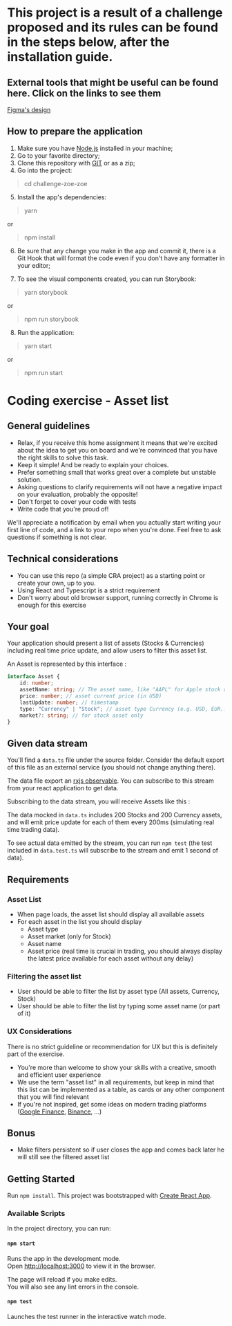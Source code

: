 # This project is a result of a challenge proposed and its rules can be found in the steps below, after the installation guide.

## External tools that might be useful can be found here. Click on the links to see them

[Figma's design](https://www.figma.com/file/z34V1OeMwsj0WXPXAi1Jqt/Desafio-ZoeZoe)

## How to prepare the application

1. Make sure you have [Node.js](https://nodejs.org/en/) installed in your machine;
2. Go to your favorite directory;
3. Clone this repository with [GIT](https://git-scm.com/) or as a zip;
4. Go into the project:

> cd challenge-zoe-zoe

5. Install the app's dependencies:

> yarn

or

> npm install

6. Be sure that any change you make in the app and commit it, there is a Git Hook that will format the code even if you don't have any formatter in your editor;

7. To see the visual components created, you can run Storybook:

> yarn storybook

or

> npm run storybook

8. Run the application:

> yarn start

or

> npm run start

# Coding exercise - Asset list

## General guidelines

-   Relax, if you receive this home assignment it means that we're excited about the idea to get you on board and we're convinced that you have the right skills to solve this task.
-   Keep it simple! And be ready to explain your choices.
-   Prefer something small that works great over a complete but unstable solution.
-   Asking questions to clarify requirements will not have a negative impact on your evaluation, probably the opposite!
-   Don't forget to cover your code with tests
-   Write code that you're proud of!

We'll appreciate a notification by email when you actually start writing your first line of code, and a link to your repo when you're done. Feel free to ask questions if something is not clear.

## Technical considerations

-   You can use this repo (a simple CRA project) as a starting point or create your own, up to you.
-   Using React and Typescript is a strict requirement
-   Don't worry about old browser support, running correctly in Chrome is enough for this exercise

## Your goal

Your application should present a list of assets (Stocks & Currencies) including real time price update, and allow users to filter this asset list.

An Asset is represented by this interface :

```ts
interface Asset {
    id: number;
    assetName: string; // The asset name, like "AAPL" for Apple stock or "EUR" for Euro Currency
    price: number; // asset current price (in USD)
    lastUpdate: number; // timestamp
    type: "Currency" | "Stock"; // asset type Currency (e.g. USD, EUR...) or Stock (Samsung, Google)
    market?: string; // for stock asset only
}
```

## Given data stream

You'll find a `data.ts` file under the source folder. Consider the default export of this file as an external service (you should not change anything there).

The data file export an [rxjs observable](https://rxjs.dev/guide/observable). You can subscribe to this stream from your react application to get data.

Subscribing to the data stream, you will receive Assets like this :

The data mocked in `data.ts` includes 200 Stocks and 200 Currency assets, and will emit price update for each of them every 200ms (simulating real time trading data).

To see actual data emitted by the stream, you can run `npm test` (the test included in `data.test.ts` will subscribe to the stream and emit 1 second of data).

## Requirements

### Asset List

-   When page loads, the asset list should display all available assets
-   For each asset in the list you should display
    -   Asset type
    -   Asset market (only for Stock)
    -   Asset name
    -   Asset price (real time is crucial in trading, you should always display the latest price available for each asset without any delay)

### Filtering the asset list

-   User should be able to filter the list by asset type (All assets, Currency, Stock)
-   User should be able to filter the list by typing some asset name (or part of it)

### UX Considerations

There is no strict guideline or recommendation for UX but this is definitely part of the exercise.

-   You're more than welcome to show your skills with a creative, smooth and efficient user experience
-   We use the term "asset list" in all requirements, but keep in mind that this list can be implemented as a table, as cards or any other component that you will find relevant
-   If you're not inspired, get some ideas on modern trading platforms ([Google Finance](https://www.google.com/finance/), [Binance](https://www.binance.com/en/markets), ...)

## Bonus

-   Make filters persistent so if user closes the app and comes back later he will still see the filtered asset list

## Getting Started

Run `npm install`.
This project was bootstrapped with [Create React App](https://github.com/facebook/create-react-app).

### Available Scripts

In the project directory, you can run:

#### `npm start`

Runs the app in the development mode.\
Open [http://localhost:3000](http://localhost:3000) to view it in the browser.

The page will reload if you make edits.\
You will also see any lint errors in the console.

#### `npm test`

Launches the test runner in the interactive watch mode.
